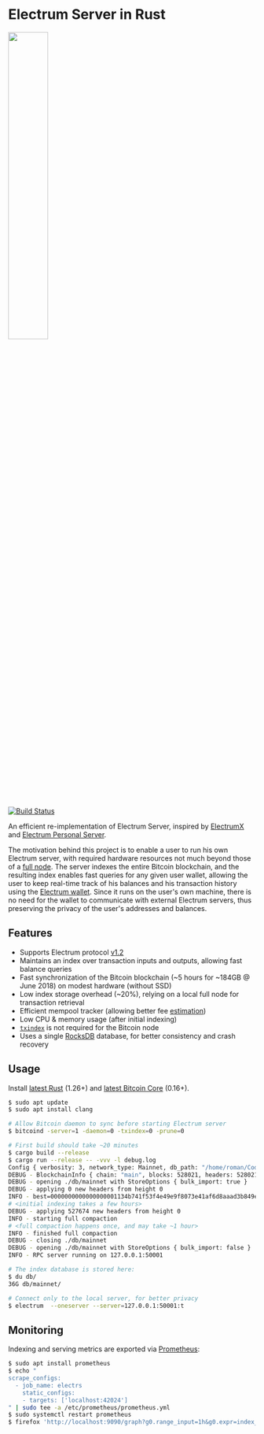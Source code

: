 # Electrum Server in Rust

<p>
  <img src="https://upload.wikimedia.org/wikipedia/commons/c/c3/Gold-121700.jpg" width="40%" />
</p>

[![Build Status](https://travis-ci.com/romanz/electrs.svg?branch=master)](https://travis-ci.com/romanz/electrs)

An efficient re-implementation of Electrum Server, inspired by [ElectrumX](https://github.com/kyuupichan/electrumx)
and [Electrum Personal Server](https://github.com/chris-belcher/electrum-personal-server/).

The motivation behind this project is to enable a user to run his own Electrum server,
with required hardware resources not much beyond those of a [full node](https://en.bitcoin.it/wiki/Full_node#Why_should_you_use_a_full_node_wallet).
The server indexes the entire Bitcoin blockchain, and the resulting index enables fast queries for any given user wallet,
allowing the user to keep real-time track of his balances and his transaction history using the [Electrum wallet](https://electrum.org/).
Since it runs on the user's own machine, there is no need for the wallet to communicate with external Electrum servers,
thus preserving the privacy of the user's addresses and balances.

## Features

 * Supports Electrum protocol [v1.2](https://electrumx.readthedocs.io/en/latest/protocol.html)
 * Maintains an index over transaction inputs and outputs, allowing fast balance queries
 * Fast synchronization of the Bitcoin blockchain (~5 hours for ~184GB @ June 2018) on modest hardware (without SSD)
 * Low index storage overhead (~20%), relying on a local full node for transaction retrieval
 * Efficient mempool tracker (allowing better fee [estimation](https://github.com/spesmilo/electrum/blob/59c1d03f018026ac301c4e74facfc64da8ae4708/RELEASE-NOTES#L34-L46))
 * Low CPU & memory usage (after initial indexing)
 * [`txindex`](https://github.com/bitcoinbook/bitcoinbook/blob/develop/ch03.asciidoc#txindex) is not required for the Bitcoin node
 * Uses a single [RocksDB](https://github.com/spacejam/rust-rocksdb) database, for better consistency and crash recovery

## Usage

Install [latest Rust](https://rustup.rs/) (1.26+) and [latest Bitcoin Core](https://bitcoincore.org/en/download/) (0.16+).

```bash
$ sudo apt update
$ sudo apt install clang

# Allow Bitcoin daemon to sync before starting Electrum server
$ bitcoind -server=1 -daemon=0 -txindex=0 -prune=0

# First build should take ~20 minutes
$ cargo build --release
$ cargo run --release -- -vvv -l debug.log
Config { verbosity: 3, network_type: Mainnet, db_path: "/home/roman/Code/Bitcoin/elect-rs/db/mainnet", rpc_addr: V4(127.0.0.1:50001), monitoring_addr: V4(127.0.0.1:42024) }
DEBUG - BlockchainInfo { chain: "main", blocks: 528021, headers: 528021, bestblockhash: "0000000000000000000e322bbf044887078ddc6228e9c7c7f5c5bd93ccd8dab6", size_on_disk: 196239576671, pruned: false }
DEBUG - opening ./db/mainnet with StoreOptions { bulk_import: true }
DEBUG - applying 0 new headers from height 0
INFO - best=0000000000000000001134b741f53f4e49e9f8073e41af6d8aaad3b849ebeee4 height=527673 @ 2018-06-16T04:03:53Z (527674 left to index)
# <initial indexing takes a few hours>
DEBUG - applying 527674 new headers from height 0
INFO - starting full compaction
# <full compaction happens once, and may take ~1 hour>
INFO - finished full compaction
DEBUG - closing ./db/mainnet
DEBUG - opening ./db/mainnet with StoreOptions { bulk_import: false }
INFO - RPC server running on 127.0.0.1:50001

# The index database is stored here:
$ du db/
36G db/mainnet/

# Connect only to the local server, for better privacy
$ electrum  --oneserver --server=127.0.0.1:50001:t
```

## Monitoring

Indexing and serving metrics are exported via [Prometheus](https://github.com/pingcap/rust-prometheus):

```bash
$ sudo apt install prometheus
$ echo "
scrape_configs:
  - job_name: electrs
    static_configs:
    - targets: ['localhost:42024']
" | sudo tee -a /etc/prometheus/prometheus.yml
$ sudo systemctl restart prometheus
$ firefox 'http://localhost:9090/graph?g0.range_input=1h&g0.expr=index_height&g0.tab=0'
```
